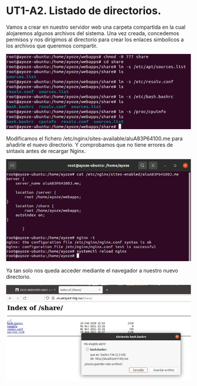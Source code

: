 
# UT1-A2. Listado de directorios.
Vamos a crear en nuestro servidor web una carpeta compartida en la cual alojaremos algunos archivos del sistema.
Una vez creada, concedemos permisos y nos dirigimos al directorio para crear los enlaces simbolicos a los archivos que queremos compartir.

![](./img/1.JPG)

Modificamos el fichero /etc/nginx/sites-available/aluA83P64100.me para añadirle el nuevo directorio. Y comprobamos que no tiene errores de sintaxis antes de recargar Nginx.

![](./img/3.JPG)

Ya tan solo nos queda acceder mediante el navegador a nuestro nuevo directorio.

![](./img/5.JPG)
